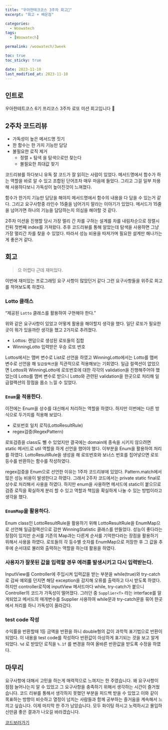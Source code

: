 ```yaml
---
title: "우아한테크코스 3주차 회고🎱"
excerpt: "회고 + 배운점"

categories:
  - Woowatech
tags:
  - [Woowatech]

permalink: /woowatech/3week

toc: true
toc_sticky: true

date: 2023-11-10
last_modified_at: 2023-11-10
---
```

## 인트로

우아한테트코스 6기 프리코스 3주차 로또 미션 회고입니다 🎱

## 2주차 코드리뷰

- 가독성이 높은 메서드명 짓기
- 한 함수는 한 가지 기능만 담당
- 불필요한 로직 제거
    - 정렬 + 탐색 을 탐색으로만 찾는다
    - 불필요한 최대값 찾기

코드리뷰를 하다보니 유독 잘 코드가 잘 읽히는 사람이 있었다. 메서드명에서 함수가 하는 역할을 바로 알 수  있고 조합된 단어조차 매우 마음에 들었다. 그리고 그걸 일부 차용해 사용하다보니 가독성이 높아진것이 느껴졌다.

함수가 한가지 기능만 담당을 해야지 메서드명에서 함수의 내용을 다 담을 수 있는거 같다. 그리고 요구사항중 라인수 15줄을 넘어가지 말라는 이야기가 있었다. 메서드가 15줄을 넘어가면 하나의 기능을 담당하는지 의심을 해야할 것 같다.

2주차 미션을 진행할 당시 가장 멀리 간 차를 구하는 설계를 차를 내림차순으로 정렬시킨뒤 첫번째 index를 가져왔다. 추후 코드리뷰를 통해 알았는데 탐색을 사용하면 그냥 가장 멀리간 차를 찾을 수 있었다. 따라서 성능 비용을 따져가며 필요한 설계만 해나가는게 좋은거 같다. 

## 회고

> 으  어렵다 근데 재미있다.
> 

이번에 재미있는 프로그래밍 요구 사항이 많았던거 같다 그런 요구사항들을 위주로 회고를 적어보도록 하겠다.

### Lotto 클래스

“제공된 `Lotto` 클래스를 활용하여 구현해야 한다.”

위와 같은 요구사항이 있었고 어떻게 활용을 해야할지 생각을 했다. 일단 로또가 필요한 곳이 뭐가 있을까란 생각을 했고 2가지로 추려졌다. 

- Lottos:  랜덤으로 생성된 로또들의 집합
- WinningLotto 입력받은 우승 로또 번호

Lottos에서는 맴버 변수로 List<Lotto>로 선언을 하였고 WinningLotto에서는 Lotto를 맴버 변수로 선언을 해 `일급컬랙션`을 직관적으로 적용해보는 기회였다. 일급 컬랙션이 없었으면 Lottos와 WinningLotto에 로또번호에 대한 각각의 validation을 진행해주어야 했었는데 Lotto를 맴버 변수로 받으니 Lotto와 관련된 validation을 한곳으로 처리해 일급컬랙션의 장점을 몸소 느낄 수 있었다.

### `Enum`을 적용한다.

이전에는 Enum을 상수를 대신해서 처리하는 역할을 하였다. 하지만 이번에는 다른 방식으로 두가지를 적용해 보았다.

- 로또번호 일치 로직(LottoResultRule)
- regex검증(RegexPattern)

로또검증을 class도 뺄 수 있었지만 결국에는 domain에 종속을 시키지 않으려면 static 메서드로 util 역할을 하게 선언을 했어야 했다. 이부분을 Enum을 활용하여 처리를 하였다. LottoResultRule을 생성을 해 로또번호와 보너스 번호를 집어넣으면 로또 등수를 반환하는 함수를 작성하였다.

regex검증을 Enum으로 선언한 이유는 1주차 코드리뷰에 있었다. Pattern.match에서 많은 성능 비용이 발생한다고 하였다. 그래서 2주차 코드에서는 private static final로 상수로 처리해서 사용을 하였다. 하지만 enum을 사용하면 메서드에 static이 붙으므로 검증 로직을 확실하게 분리 할 수 있고 역할과 책임을 확실하게 나눌 수 있는 방법이라고 생각을 했다. 

### `EnumMap`을 활용하다.
Enum class인 LottoResultRule을 활용하기 위해 LottoResultRule을 EnumMap으로 선언해 일급컬랙션으로 감싼 WinningStatistic 클래스를 만들었다. 성능이 좋다라는 장점이 있지만 순서를 기존의 Map과는 다른게 순서를 기억한다라는 장점을 활용하기 위해서 사용을 하였다. 로또들의 각 등수별 숫자를 EnumMap으로 저장한 후 그 값을 추후에 순서대로 불러와 출력하는 역할을 하는데 활용을 하였다.


### 사용자가 잘못된 값을 입력할 경우 에러를 발생시키고 다시 입력받는다.

InputView를 Controller에 주입시켜 입력값을 받는 부분을 while(true)와 try-catch로 감싸 예외를 던지면 해당 exception을 감지해 오류를 출력하고 다시 받도록 하였다. 하지만 controller로직에 inputView 메서드마다 while, try-catch가 붙으니 Controller의 코드가 가독성이 떨어졌다. 그러던 중 `Supplier<T>` 라는 interface를 알게되었고 메서드의 매개변수를 Supplier<T> 사용하여 while문과 try-catch문을 묶어 한곳에서 처리를 하니 가독성이 올라갔다. 

### test code 작성

수익률을 반환할때 1등 금액을 반환을 하니 double형의 값이 과학적 표기법으로 반환이 되었다.  이 내용을 test code를 작성하다 반환값이 아상하게 표기되는 것을 보고 알게 되었다. `%d` 로 받았던 로직을 `%.1f` 를 변경을 하여 올바른 반환값을 받도록 수정을 하였다.

## 마무리

요구사항에 대해서 고민을 하는게 매력적으로 느껴지는 한 주였습니다. 왜 요구사항이 점점 늘어나는지 알 수 있었고 그 요구사항을 충족하기 위해서 생각하는 시간이 즐거웠습니다. 코드 리뷰를 통해서 생각하지 못했던 부분을 피드백 받을 수 있었고 이와 같이 목표하는 방향이 비슷하고 열정이 넘치는 사람들과 함께 공부하는 즐거움을 계속해서 느끼고 싶습니다. 이제 마지막 한 주가 남았습니다. 모두 화이팅 하시고 노력하시고 몰입하신만큼 좋은 결과가 나오길 바라겠습니다.

[코드보러가기](https://github.com/woowacourse-precourse/java-lotto-6/pull/1168)